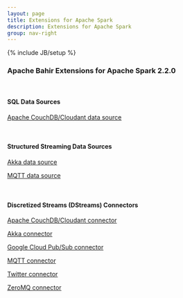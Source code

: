 ```yaml
---
layout: page
title: Extensions for Apache Spark
description: Extensions for Apache Spark
group: nav-right
---
```

<!--
{% comment %}
Licensed to the Apache Software Foundation (ASF) under one or more
contributor license agreements.  See the NOTICE file distributed with
this work for additional information regarding copyright ownership.
The ASF licenses this file to you under the Apache License, Version 2.0
(the "License"); you may not use this file except in compliance with
the License.  You may obtain a copy of the License at

http://www.apache.org/licenses/LICENSE-2.0

Unless required by applicable law or agreed to in writing, software
distributed under the License is distributed on an "AS IS" BASIS,
WITHOUT WARRANTIES OR CONDITIONS OF ANY KIND, either express or implied.
See the License for the specific language governing permissions and
limitations under the License.
{% endcomment %}
-->

{% include JB/setup %}

### Apache Bahir Extensions for Apache Spark 2.2.0

<br/>

#### SQL  Data Sources

[Apache CouchDB/Cloudant data source](../spark-sql-cloudant)

<br/>

#### Structured Streaming Data Sources

[Akka data source](../spark-sql-streaming-akka)

[MQTT data source](../spark-sql-streaming-mqtt)

<br/>

#### Discretized Streams (DStreams) Connectors

[Apache CouchDB/Cloudant connector](../spark-sql-cloudant)

[Akka connector](../spark-streaming-akka)

[Google Cloud Pub/Sub connector](../spark-streaming-pubsub)

[MQTT connector](../spark-streaming-mqtt)

[Twitter connector](../spark-streaming-twitter)

[ZeroMQ connector](../spark-streaming-zeromq)
